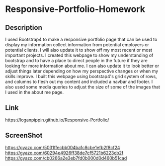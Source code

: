 # Responsive-Portfolio-Homework
## Description
I used Bootstrap4 to make a responsive portfolio page that can be used to display my information collect information from potential employers or potential clients. I will also update it to show off my most recent or most important projects. I created this webpage to show my understanding of bootstrap and to have a place to direct people in the future if they are looking for more information about me. I can also update it to look better or adjust things later depending on how my perspective changes or when my skills improve. I built this webpage using bootstap4's grid system of rows, and columns to flesh out my content and included a navbar and footer. I also used some media queries to adjust the size of some of the images that I used in the about me page.
## Link
 https://loganpippin.github.io/Responsive-Portfolio/
## ScreenShot
https://gyazo.com/5031ffecbb004ba1c8cbe1efb2f8cf24
https://gyazo.com/60294e4926ff38de7cf5721b6223cb2f
https://gyazo.com/cb0266a2e3eb7fd0b000d0d460b51cad